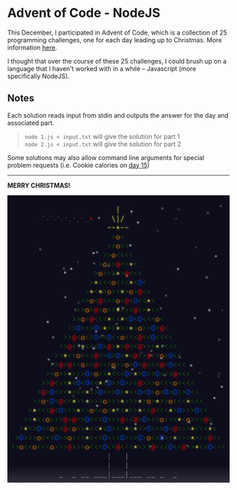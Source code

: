 Advent of Code - NodeJS
=======================

This December, I participated in Advent of Code, which is a collection of 25 programming challenges, one for each day leading up to Christmas. More information [here](http://adventofcode.com/about).

I thought that over the course of these 25 challenges, I could brush up on a language that I haven't worked with in a while – Javascript (more specifically NodeJS).

Notes
-----

Each solution reads input from stdin and outputs the answer for the day and associated part.

>   `node 1.js < input.txt` will give the solution for part 1  
    `node 2.js < input.txt` will give the solution for part 2

Some solutions may also allow command line arguments for special problem requests (i.e. Cookie calories on [day 15](/day15/problem.txt#L32))

---

**MERRY CHRISTMAS!**

![Christmas Tree](tree.png)
